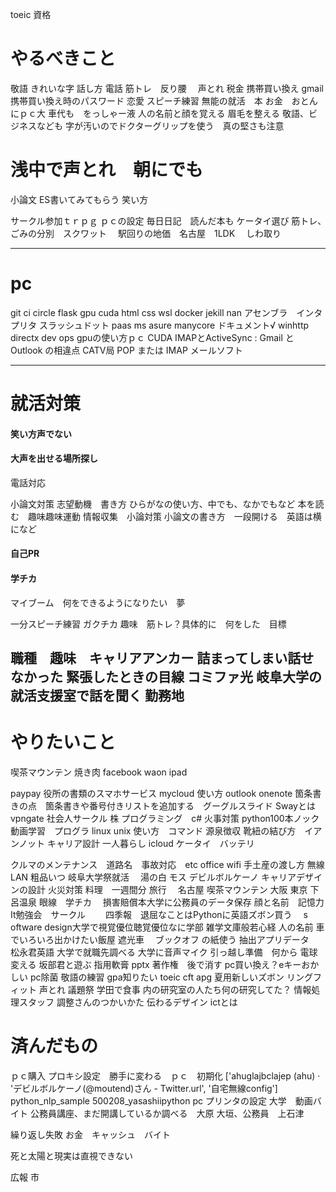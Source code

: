 toeic
資格

# やるべきこと
敬語
きれいな字
話し方
電話
筋トレ　反り腰　
声とれ
税金
携帯買い換え
gmail 携帯買い換え時のパスワード
恋愛
スピーチ練習
無能の就活　本
お金　おとんにｐｃ大
車代も　をっしゃー液
人の名前と顔を覚える
眉毛を整える
敬語、ビジネスなども
字が汚いのでドクターグリップを使う　真の堅さも注意
# 浅中で声とれ　朝にでも
小論文
ES書いてみてもらう
笑い方


サークル参加ｔｒｐｇ
ｐｃの設定
毎日日記　読んだ本も
ケータイ選び
筋トレ、　ごみの分別　スクワット　
駅回りの地価　名古屋　1LDK　
しわ取り　





----------------------------------------------------------------------------------------------------------------------



# pc
git
ci circle
flask
gpu cuda
html css
wsl 
docker
jekill
nan 
アセンブラ　インタプリタ
スラッシュドット
paas
ms asure
manycore
ドキュメント√
winhttp
directx
dev ops
gpuの使い方ｐｃ
CUDA
 IMAPとActiveSync
 : Gmail と Outlook の相違点
CATV局
POP または IMAP
メールソフト


---------------------------------------------------------------------------------------------------------------------

# 就活対策
#### 笑い方声でない
#### 大声を出せる場所探し
電話対応

小論文対策
志望動機　書き方
ひらがなの使い方、中でも、なかでもなど
本を読む　趣味趣味運動
情報収集　小論対策
小論文の書き方　一段開ける　英語は横になど

#### 自己PR
#### 学チカ
マイブーム　何をできるようになりたい　夢

一分スピーチ練習
ガクチカ
趣味　筋トレ？具体的に　何をした　目標

職種　趣味　キャリアアンカー
詰まってしまい話せなかった
緊張したときの目線
コミファ光
岐阜大学の就活支援室で話を聞く
勤務地　
--------------------------------------------------------------------------------------------------


# やりたいこと
喫茶マウンテン
焼き肉
facebook
waon
ipad

paypay 役所の書類のスマホサービス
mycloud 使い方
outlook onenote
箇条書きの点　箇条書きや番号付きリストを追加する　グーグルスライド
Swayとは
vpngate
社会人サークル
株
プログラミング　c#
火事対策
python100本ノック
動画学習　プログラ
linux unix 使い方　コマンド
源泉徴収
靴紐の結び方　イアンノット
キャリア設計
一人暮らし
icloud
ケータイ　バッテリ

クルマのメンテナンス　道路名　事故対応　etc
office
wifi
手土産の渡し方
無線LAN
粗品いつ
岐阜大学祭就活　
湯の白 モス デビルボルケーノ キャリアデザインの設計
火災対策 料理　一週間分 旅行　
名古屋 喫茶マウンテン 大阪 東京 下呂温泉
眼線　学チカ　 損害賠償本大学に公務員のデータ保存
顔と名前　記憶力　It勉強会　サークル　　 
四季報　退屈なことはPythonに英語ズボン買う　 s
oftware design大学で視覚優位聴覚優位なに学部
雑学文庫般若心経
人の名前 車でいろいろ出かけたい飯屋 遮光車　
ブックオフ の紙使う 抽出アプリデータ　松永君英語
大学で就職先調べる 大学に音声マイク 引っ越し準備　何から
電球変える
坂部君と遊ぶ 指用軟膏 pptx 著作権　後で消す
pc買い換え？eキーおかしい pc除菌
敬語の練習 gpa知りたい toeic
cft apg
夏用新しいズボン
リングフィット 声とれ 議題祭
学田で食事
内の研究室の人たち何の研究してた？ 情報処理スタッフ
調整さんのつかいかた
伝わるデザイン
ictとは







# 済んだもの
ｐｃ購入
プロキシ設定　勝手に変わる　ｐｃ　初期化
['ahuglajbclajep (ahu) · 'デビルボルケーノ(@moutend)さん - Twitter.url', '自宅無線config']
python_nlp_sample
500208_yasashiipython
pc プリンタの設定
大学　動画バイト
公務員講座、まだ開講しているか調べる　大原
大垣、公務員　上石津


繰り返し失敗
お金　キャッシュ　バイト

死と太陽と現実は直視できない

広報 市




